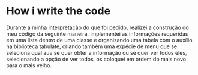 # How i write the code

Durante a minha interpretação do que foi pedido, realizei a construção do meu código da seguinte maneira, implementei as informações requeridas em uma lista dentro de uma classe e organizando uma tabela com o auxílio na biblioteca tabulate, criando tambêm uma expécie de menu que se seleciona qual auv se quer obter a informação ou se quer ver todos eles, selecionando a opção de ver todos, os coloquei em ordem do mais novo para o mais velho.


